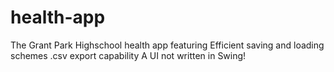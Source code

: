 # health-app
The Grant Park Highschool health app featuring
  Efficient saving and loading schemes
  .csv export capability
  A UI not written in Swing!
  

